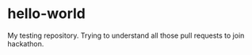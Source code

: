# hello-world
My testing repository.
Trying to understand all those pull requests to join hackathon.
